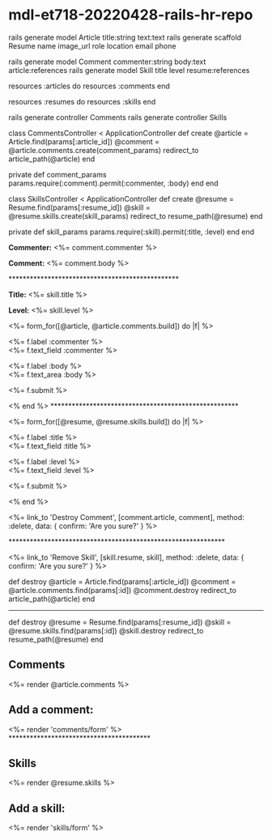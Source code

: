 # mdl-et718-20220428-rails-hr-repo

rails generate model Article title:string text:text
rails generate scaffold Resume name image_url role location email phone




rails generate model Comment commenter:string body:text article:references
rails generate model Skill title level resume:references  




resources :articles do
  resources :comments
end

resources :resumes do
  resources :skills
end




rails generate controller Comments
rails generate controller Skills




class CommentsController < ApplicationController
  def create
    @article = Article.find(params[:article_id])
    @comment = @article.comments.create(comment_params)
    redirect_to article_path(@article)
  end
 
  private
    def comment_params
      params.require(:comment).permit(:commenter, :body)
    end
end

class SkillsController < ApplicationController
  def create
    @resume = Resume.find(params[:resume_id])
    @skill = @resume.skills.create(skill_params)
    redirect_to resume_path(@resume)
  end
 
  private
    def skill_params
      params.require(:skill).permit(:title, :level)
    end
end




<p>
  <strong>Commenter:</strong>
  <%= comment.commenter %>
</p>
 
<p>
  <strong>Comment:</strong>
  <%= comment.body %>
</p>
************************************************
<p>
  <strong>Title:</strong>
  <%= skill.title %>
</p>
 
<p>
  <strong>Level:</strong>
  <%= skill.level %>
</p>



<%= form_for([@article, @article.comments.build]) do |f| %>
  <p>
    <%= f.label :commenter %><br>
    <%= f.text_field :commenter %>
  </p>
  <p>
    <%= f.label :body %><br>
    <%= f.text_area :body %>
  </p>
  <p>
    <%= f.submit %>
  </p>
<% end %>
*****************************************************

<%= form_for([@resume, @resume.skills.build]) do |f| %>
  <p>
    <%= f.label :title %><br>
    <%= f.text_field :title %>
  </p>
  <p>
    <%= f.label :level %><br>
    <%= f.text_field :level %>
  </p>
  <p>
    <%= f.submit %>
  </p>
<% end %>






<p>
  <%= link_to 'Destroy Comment', [comment.article, comment],
               method: :delete,
               data: { confirm: 'Are you sure?' } %>
</p>
*************************************************************
<p>
  <%= link_to 'Remove Skill', [skill.resume, skill],
               method: :delete,
               data: { confirm: 'Are you sure?' } %>
</p>









 def destroy
    @article = Article.find(params[:article_id])
    @comment = @article.comments.find(params[:id])
    @comment.destroy
    redirect_to article_path(@article)
  end
  *****************************************************
   def destroy
    @resume = Resume.find(params[:resume_id])
    @skill = @resume.skills.find(params[:id])
    @skill.destroy
    redirect_to resume_path(@resume)
  end
  
  
  
  
  
<h2>Comments</h2>
<%= render @article.comments %>
 
<h2>Add a comment:</h2>
<%= render 'comments/form' %>
****************************************
<h2>Skills</h2>
<%= render @resume.skills %>
 
<h2>Add a skill:</h2>
<%= render 'skills/form' %>
  
  
  
  
  
  
  